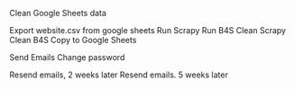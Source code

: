 Clean Google Sheets data

Export website.csv from google sheets
Run Scrapy
Run B4S
Clean Scrapy
Clean B4S
Copy to Google Sheets

Send Emails
Change password

Resend emails, 2 weeks later
Resend emails. 5 weeks later